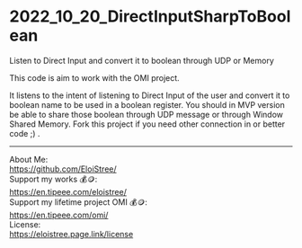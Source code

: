 # 2022_10_20_DirectInputSharpToBoolean
Listen to Direct Input and convert it to boolean through UDP or Memory


This code is aim to work with the OMI project.

It listens to the intent of listening to Direct Input of the user and convert it to boolean name to be used in a boolean register.
You should in MVP version be able to share those boolean through UDP message or through Window Shared Memory.
Fork this project if you need other connection in or better code ;) .

----------------
About Me:  
https://github.com/EloiStree/    
Support my works 💰🪙:    
https://en.tipeee.com/eloistree/     
Support my lifetime project OMI 💰🪙:    
https://en.tipeee.com/omi/    
License:    
https://eloistree.page.link/license  
